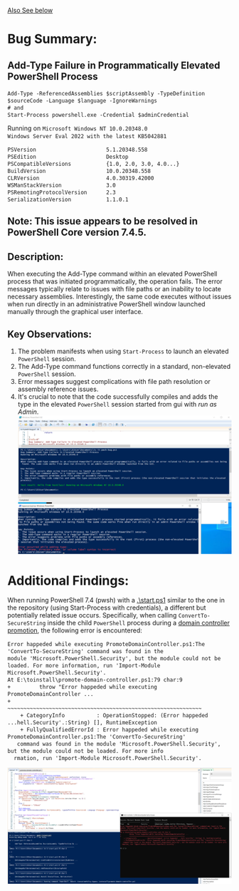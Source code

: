 [Also See below](https://github.com/antnn/is-it-pwsh-bug-qm/tree/main?tab=readme-ov-file#additional-findings)
# Bug Summary: 
## Add-Type Failure in Programmatically Elevated PowerShell Process
```
Add-Type -ReferencedAssemblies $scriptAssembly -TypeDefinition $sourceCode -Language $language -IgnoreWarnings
# and
Start-Process powershell.exe -Credential $adminCredential
```
Running on `Microsoft Windows NT 10.0.20348.0`</br> `Windows Server Eval 2022 with the latest KB5042881`
```
PSVersion                      5.1.20348.558
PSEdition                      Desktop
PSCompatibleVersions           {1.0, 2.0, 3.0, 4.0...}
BuildVersion                   10.0.20348.558
CLRVersion                     4.0.30319.42000
WSManStackVersion              3.0
PSRemotingProtocolVersion      2.3
SerializationVersion           1.1.0.1
```
## Note: This issue appears to be resolved in PowerShell Core version 7.4.5.

## Description:
When executing the Add-Type command within an elevated PowerShell process that was initiated programmatically, the operation fails. The error messages typically relate to issues with file paths or an inability to locate necessary assemblies. Interestingly, the same code executes without issues when run directly in an administrative PowerShell window launched manually through the graphical user interface.

## Key Observations:
1. The problem manifests when using `Start-Process` to launch an elevated `PowerShell` session.
2. The Add-Type command functions correctly in a standard, non-elevated `PowerShell` session.
3. Error messages suggest complications with file path resolution or assembly reference issues.
4. It's crucial to note that the code successfully compiles and adds the type in the elevated `PowerShell` session started from gui with *run as Admin*.
![pwsh_screeen](https://github.com/antnn/is-it-pwsh-bug-qm/blob/main/pwsh_bug.png?raw=true)

# Additional Findings:
When running PowerShell 7.4 (pwsh) with a [.\start.ps1](https://github.com/antnn/win-setup-action-ansible/blob/c6cbfe42ba5d0d78c285a8abd776ccbd4b39c5c8/action_plugins/templates/start.ps1#L20) similar to the one in the repository (using Start-Process with credentials), a different but potentially related issue occurs. Specifically, when calling `ConvertTo-SecureString` inside the child `PowerShell` process during a [domain controller promotion]((https://github.com/microsoft/WindowsProtocolTestSuites/blob/797a4fa636a8eb0676f345950e2dddf2c394394e/CommonScripts/PromoteDomainController.ps1#L45)), the following error is encountered:
```
Error happeded while executing PromoteDomainController.ps1:The 'ConvertTo-SecureString' command was found in the
module 'Microsoft.PowerShell.Security', but the module could not be loaded. For more information, run 'Import-Module
Microsoft.PowerShell.Security'.
At E:\toinstall\promote-domain-controller.ps1:79 char:9
+         throw "Error happeded while executing PromoteDomainController ...
+         ~~~~~~~~~~~~~~~~~~~~~~~~~~~~~~~~~~~~~~~~~~~~~~~~~~~~~~~~~~~~~
    + CategoryInfo          : OperationStopped: (Error happeded ...hell.Security'.:String) [], RuntimeException
    + FullyQualifiedErrorId : Error happeded while executing PromoteDomainController.ps1:The 'ConvertTo-SecureString'
   command was found in the module 'Microsoft.PowerShell.Security', but the module could not be loaded. For more info
  rmation, run 'Import-Module Microsoft.PowerShell.Security'.
```

![](https://raw.githubusercontent.com/antnn/is-it-pwsh-bug-qm/refs/heads/main/pwsh2.png)
